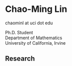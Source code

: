 Chao-Ming Lin
=============

chaominl at uci dot edu

Ph.D. Student  
Department of Mathematics  
University of California, Irvine  


Research
--------
